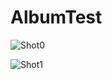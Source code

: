 # AlbumTest

![Shot0](http://uranuno.github.io/AlbumTest/shot0.jpg)

![Shot1](http://uranuno.github.io/AlbumTest/shot1.jpg)

